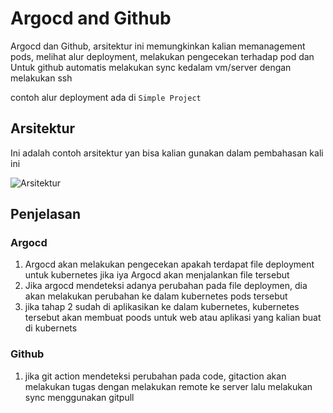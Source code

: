 # Argocd and Github

Argocd dan Github, arsitektur ini memungkinkan kalian memanagement pods, melihat alur deployment, melakukan pengecekan terhadap pod dan Untuk github automatis melakukan sync kedalam vm/server dengan melakukan ssh

contoh alur deployment ada di `Simple Project`

## Arsitektur

Ini adalah contoh arsitektur yan bisa kalian gunakan dalam pembahasan kali ini 

![Arsitektur](https://cdn.peceldev.my.id/images/1741357504105-jo13cb.webp)

## Penjelasan

### Argocd
1. Argocd akan melakukan pengecekan apakah terdapat file deployment untuk kubernetes jika iya Argocd akan menjalankan file tersebut 
2. Jika argocd mendeteksi adanya perubahan pada file deploymen, dia akan melakukan perubahan ke dalam kubernetes pods tersebut
3. jika tahap 2 sudah di aplikasikan ke dalam kubernetes, kubernetes tersebut akan membuat poods untuk web atau aplikasi yang kalian buat di kubernets 

### Github
 
1. jika git action mendeteksi perubahan pada code, gitaction akan melakukan tugas dengan melakukan remote ke server lalu melakukan sync menggunakan gitpull